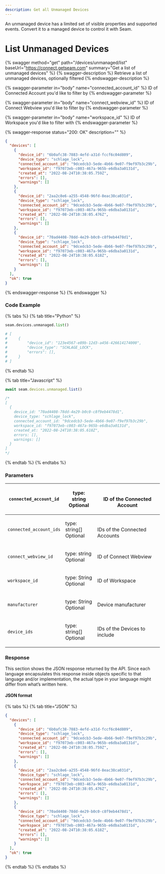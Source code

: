```yaml
---
description: Get all Unmanaged Devices
---
```


An unmanaged device has a limited set of visible properties and supported events. 
Convert it to a managed device to control it with Seam.

# List Unmanaged Devices

{% swagger method="get" path="/devices/unmanaged/list" baseUrl="https://connect.getseam.com" summary="Get a list of unmanaged devices" %}
{% swagger-description %}
Retrieve a list of unmanaged devices, optionally filtered
{% endswagger-description %}

{% swagger-parameter in="body" name="connected_account_id" %}
ID of Connected Account you'd like to filter by
{% endswagger-parameter %}

{% swagger-parameter in="body" name="connect_webview_id" %}
ID of Connect Webview you'd like to filter by
{% endswagger-parameter %}

{% swagger-parameter in="body" name="workspace_id" %}
ID of Workspace you'd like to filter with
{% endswagger-parameter %}

{% swagger-response status="200: OK" description="" %}
```json
{
  "devices": [
    {
      "device_id": "6b0afc38-7883-4efd-a31d-fccf6c04d809",
      "device_type": "schlage_lock",
      "connected_account_id": "9dcedcb3-5ede-4b66-9e07-f9ef97b3c29b",
      "workspace_id": "f97073eb-c003-467a-965b-e6dba3a0131d",
      "created_at": "2022-08-24T10:38:05.759Z",
      "errors": [],
      "warnings": []
    },
    {
      "device_id": "2aa2c8e6-a255-4548-96fd-8eac38ca031d",
      "device_type": "schlage_lock",
      "connected_account_id": "9dcedcb3-5ede-4b66-9e07-f9ef97b3c29b",
      "workspace_id": "f97073eb-c003-467a-965b-e6dba3a0131d",
      "created_at": "2022-08-24T10:38:05.476Z",
      "errors": [],
      "warnings": []
    },
    {
      "device_id": "70ad4408-78dd-4e29-b0c0-c8f9eb4478d1",
      "device_type": "schlage_lock",
      "connected_account_id": "9dcedcb3-5ede-4b66-9e07-f9ef97b3c29b",
      "workspace_id": "f97073eb-c003-467a-965b-e6dba3a0131d",
      "created_at": "2022-08-24T10:38:05.618Z",
      "errors": [],
      "warnings": []
    }
  ],
  "ok": true
}
```
{% endswagger-response %}
{% endswagger %}

### Code Example

{% tabs %}
{% tab title="Python" %}
```python
seam.devices.unmanaged.list()

# [
#     {
#         "device_id": "123e4567-e89b-12d3-a456-426614174000",
#         "device_type": "SCHLAGE_LOCK",
#         "errors": [],
#     }
# ]
```
{% endtab %}

{% tab title="Javascript" %}
```typescript
await seam.devices.unmanaged.list()

/*
[
  {
    device_id: "70ad4408-78dd-4e29-b0c0-c8f9eb4478d1",
    device_type: "schlage_lock",
    connected_account_id: "9dcedcb3-5ede-4b66-9e07-f9ef97b3c29b",
    workspace_id: "f97073eb-c003-467a-965b-e6dba3a0131d",
    created_at: "2022-08-24T10:38:05.618Z",
    errors: [],
    warnings: []
  }
]
*/
```
{% endtab %}
{% endtabs %}

### Parameters

| `connected_account_id` | <p>type: string<br>Optional</p>   | <p><br>ID of the Connected Account</p> |
| ---------------------- | --------------------------------- | -------------------------------------- |
| `connected_account_ids` | <p>type: string[]<br>Optional</p>   | <p><br>IDs of the Connected Accounts</p> |
| `connect_webview_id`   | <p>type: string<br>Optional</p>   | ID of Connect Webview                  |
| `workspace_id`         | <p>type: String<br>Optional</p>   | ID of Workspace                        |
| `manufacturer`         | <p>type: String<br>Optional</p>   | Device manufacturer                    |
| `device_ids`           | <p>type: string[]<br>Optional</p> | IDs of the Devices to include          |

### Response

This section shows the JSON response returned by the API. Since each language encapsulates this response inside objects specific to that language and/or implementation, the actual type in your language might differ from what’s written here.

#### JSON format

{% tabs %}
{% tab title="JSON" %}
```json
{
  "devices": [
    {
      "device_id": "6b0afc38-7883-4efd-a31d-fccf6c04d809",
      "device_type": "schlage_lock",
      "connected_account_id": "9dcedcb3-5ede-4b66-9e07-f9ef97b3c29b",
      "workspace_id": "f97073eb-c003-467a-965b-e6dba3a0131d",
      "created_at": "2022-08-24T10:38:05.759Z",
      "errors": [],
      "warnings": []
    },
    {
      "device_id": "2aa2c8e6-a255-4548-96fd-8eac38ca031d",
      "device_type": "schlage_lock",
      "connected_account_id": "9dcedcb3-5ede-4b66-9e07-f9ef97b3c29b",
      "workspace_id": "f97073eb-c003-467a-965b-e6dba3a0131d",
      "created_at": "2022-08-24T10:38:05.476Z",
      "errors": [],
      "warnings": []
    },
    {
      "device_id": "70ad4408-78dd-4e29-b0c0-c8f9eb4478d1",
      "device_type": "schlage_lock",
      "connected_account_id": "9dcedcb3-5ede-4b66-9e07-f9ef97b3c29b",
      "workspace_id": "f97073eb-c003-467a-965b-e6dba3a0131d",
      "created_at": "2022-08-24T10:38:05.618Z",
      "errors": [],
      "warnings": []
    }
  ],
  "ok": true
}
```
{% endtab %}
{% endtabs %}
